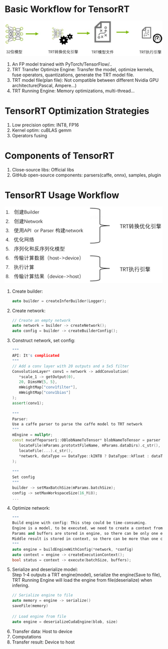 # Basic Workflow for TensorRT
![TensorRT Workflow](trt_workflow.jpg)
1. An FP model trained with PyTorch/TensorFlow/..
2. TRT Transfer Optimize Engine: Transfer the model, optimize kernels, fuse operators, quantizations, generate the TRT model file.
3. TRT model file(plan file): Not compatible between different Nvidia GPU architecture(Pascal, Ampere...)
4. TRT Running Engine: Memory optimizations, multi-thread...

# TensorRT Optimization Strategies
1. Low precision optim: INT8, FP16
2. Kernel optim: cuBLAS gemm
3. Operators fusing

# Components of TensorRT
1. Close-source libs: Official libs
2. GitHub open-source components: parsers(caffe, onnx), samples, plugin

# TensorRT Usage Workflow
![Usage Workflow](trt_usage_workflow.jpg)
1. Create builder: 
   ```cpp
   auto builder = createInferBuilder(Logger);
   ```
2. Create network:
   ```cpp
   // Create an empty network
   auto network = builder -> createNetwork();
   auto config = builder -> createBuilderConfig();
   ```
3. Construct network, set config:
   ```cpp
   """
   API: It's complicated
   """
   // Add a conv layer with 20 outputs and a 5x5 filter
   ConvolutionLayer* conv1 = network -> addConvolution(
      *scale_1 -> getOutput(0), 
      20, DimsHW{5, 5}, 
      mWeightMap["conv1filter"], 
      mWeightMap["conv1bias"]
   );
   assert(conv1);

   """
   Parser: 
   Use a caffe parser to parse the caffe model to TRT network
   """
   mEngine = nullptr;
   const nvcaffeparser1::OBlobNameToTensor* blobNameToTensor = parser -> parse(
      locateFile(mParams.prototxtFileName, mParams.dataDirs).c_str(),
      locateFile(...).c_str(),
      *network, dataType == DataType::kINT8 ? DataType::kFloat : dataType
   );

   """
   Set config
   """
   builder -> setMaxBatchSize(mParams.batchSize);
   config -> setMaxWorkspaceSize(16_MiB);
   ...
   ```
4. Optimize network:
   ```cpp
   """
   Build engine with config: This step could be time-consuming.
   Engine is a model, to be executed, we need to create a context from the engine.
   Params and buffers are stored in engine, so there can be only one engine. 
   Middle result is stored in context, so there can be more than one context for each engine.
   """
   auto engine = buildEngineWithConfig(*network, *config)
   auto context = engine -> createExecutionContext();
   bool status = context -> execute(batchSize, buffers);
   ```
5. Serialize and deserialize model:  
   Step 1-4 outputs a TRT engine(model), serialize the engine(Save to file), TRT Running Engine will load the engine from file(deserialize) when infering.
   ```cpp
   // Serialize engine to file
   auto memory = engine -> serialize()
   saveFile(memory)

   // Load engine from file
   auto engine = deserializeCudaEngine(blob, size)
   ```
6. Transfer data: Host to device
7. Computations
8. Transfer result: Device to host